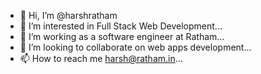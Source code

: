 - 👋 Hi, I’m @harshratham
- 👀 I’m interested in Full Stack Web Development...
- 🌱 I’m working as a software engineer at Ratham...
- 💞️ I’m looking to collaborate on web apps development...
- 📫 How to reach me harsh@ratham.in...

<!---
harshratham/harshratham is a ✨ special ✨ repository because its `README.md` (this file) appears on your GitHub profile.
You can click the Preview link to take a look at your changes.
--->
